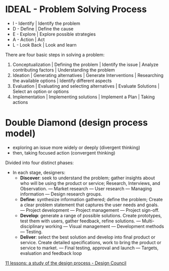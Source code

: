 # IDEAL - Problem Solving Process

  - I - Identify | Identify the problem
  - D - Define | Define the cause
  - E - Explore | Explore possible strategies
  - A - Action | Act
  - L - Look Back | Look and learn

There are four basic steps in solving a problem:
  1. Conceptualization | Defining the problem | Identify the issue | Analyze contributing factors | Understanding the problem
  2. Ideation | Generating alternatives | Generate Interventions | Researching the available options | Identify different aspects
  3. Evaluation | Evaluating and selecting alternatives | Evaluate Solutions | Select an option or options
  4. Implementation | Implementing solutions | Implement a Plan | Taking actions


# Double Diamond (design process model)

- exploring an issue more widely or deeply (divergent thinking) 
- then, taking focused action (convergent thinking)

Divided into four distinct phases: 
- In each stage, designers:
  - **Discover**:  seek to understand the problem; gather insights about who will be using the product or service; Research, Interviews, and Observation.
      — Market research 
      — User research 
      — Managing information 
      — Design research groups.
  - **Define**:  synthesize information gathered; define the problem; Create a clear problem statement that captures the user needs and goals.
      — Project development 
      — Project management 
      — Project sign-off.
  - **Develop**:  generate a range of possible solutions. Create prototypes, test them with users, gather feedback, refine solutions.
      — Multi-disciplinary working 
      — Visual management 
      — Development methods 
      — Testing.
  - **Deliver**:  select the best solution and develop into final product or service. Create detailed specifications, work to bring the product or service to market.
      — Final testing, approval and launch 
      — Targets, evaluation and feedback loop

[11 lessons: a study of the design process - Design Council](https://www.designcouncil.org.uk/our-work/skills-learning/resources/11-lessons-managing-design-global-brands/)
